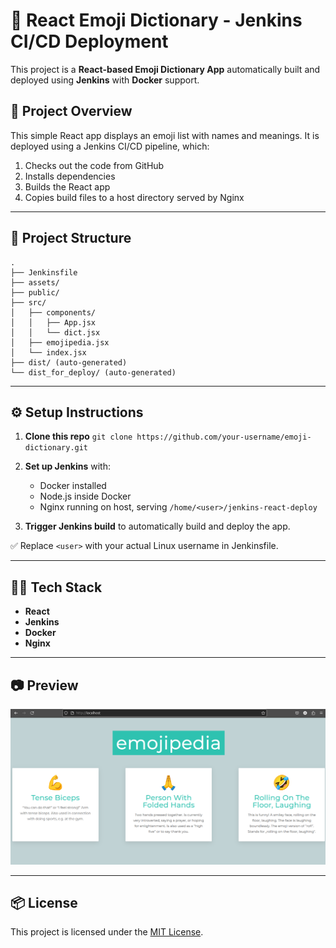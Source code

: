 # 🚀 React Emoji Dictionary - Jenkins CI/CD Deployment

This project is a **React-based Emoji Dictionary App** automatically built and deployed using **Jenkins** with **Docker** support.

## 🧠 Project Overview

This simple React app displays an emoji list with names and meanings. It is deployed using a Jenkins CI/CD pipeline, which:

1. Checks out the code from GitHub
2. Installs dependencies
3. Builds the React app
4. Copies build files to a host directory served by Nginx

---

## 📁 Project Structure

```
.
├── Jenkinsfile
├── assets/
├── public/
├── src/
│   ├── components/
│   │   ├── App.jsx
│   │   └── dict.jsx
│   ├── emojipedia.jsx
│   └── index.jsx
├── dist/ (auto-generated)
└── dist_for_deploy/ (auto-generated)
```

---

## ⚙️ Setup Instructions

1. **Clone this repo**
   `git clone https://github.com/your-username/emoji-dictionary.git`

2. **Set up Jenkins** with:

   * Docker installed
   * Node.js inside Docker
   * Nginx running on host, serving `/home/<user>/jenkins-react-deploy`

3. **Trigger Jenkins build** to automatically build and deploy the app.

✅ Replace `<user>` with your actual Linux username in Jenkinsfile.

---

## 👨‍💻 Tech Stack

* **React**
* **Jenkins**
* **Docker**
* **Nginx**

---

## 📷 Preview

![App Preview](./assets/preview.png)

---

## 📦 License

This project is licensed under the [MIT License](./LICENSE).
